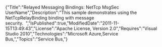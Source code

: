 {"Title":"Relayed Messaging Bindings: NetTcp MsgSec UserName","Description":"This sample demonstrates using the NetTcpRelayBinding binding with message security.  ","IsPublished":true,"ModifiedDate":"2011-11-15T13:49:43","License":"Apache License, Version 2.0","Requires":"Visual Studio 2010","Technologies":"Microsoft Azure,Service Bus,","Topics":"Service Bus,"}